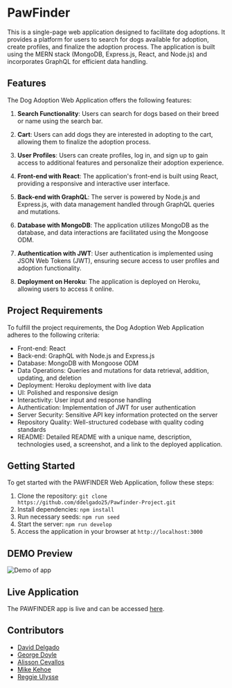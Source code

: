 # PawFinder

This is a single-page web application designed to facilitate dog adoptions. It provides a platform for users to search for dogs available for adoption, create profiles, and finalize the adoption process. The application is built using the MERN stack (MongoDB, Express.js, React, and Node.js) and incorporates GraphQL for efficient data handling.

## Features

The Dog Adoption Web Application offers the following features:

1. **Search Functionality**: Users can search for dogs based on their breed or name using the search bar.

2. **Cart**: Users can add dogs they are interested in adopting to the cart, allowing them to finalize the adoption process.

3. **User Profiles**: Users can create profiles, log in, and sign up to gain access to additional features and personalize their adoption experience.

4. **Front-end with React**: The application's front-end is built using React, providing a responsive and interactive user interface.

5. **Back-end with GraphQL**: The server is powered by Node.js and Express.js, with data management handled through GraphQL queries and mutations.

6. **Database with MongoDB**: The application utilizes MongoDB as the database, and data interactions are facilitated using the Mongoose ODM.

7. **Authentication with JWT**: User authentication is implemented using JSON Web Tokens (JWT), ensuring secure access to user profiles and adoption functionality.

8. **Deployment on Heroku**: The application is deployed on Heroku, allowing users to access it online.

## Project Requirements

To fulfill the project requirements, the Dog Adoption Web Application adheres to the following criteria:

- Front-end: React
- Back-end: GraphQL with Node.js and Express.js
- Database: MongoDB with Mongoose ODM
- Data Operations: Queries and mutations for data retrieval, addition, updating, and deletion
- Deployment: Heroku deployment with live data
- UI: Polished and responsive design
- Interactivity: User input and response handling
- Authentication: Implementation of JWT for user authentication
- Server Security: Sensitive API key information protected on the server
- Repository Quality: Well-structured codebase with quality coding standards
- README: Detailed README with a unique name, description, technologies used, a screenshot, and a link to the deployed application.

## Getting Started

To get started with the PAWFINDER Web Application, follow these steps:

1. Clone the repository: `git clone https://github.com/ddelgado25/Pawfinder-Project.git`
2. Install dependencies: `npm install`
3. Run necessary seeds: `npm run seed`
4. Start the server: `npm run develop`
5. Access the application in your browser at `http://localhost:3000`

## DEMO Preview

![Demo of app](/client/src/images/Pawfinder-Demo.gif)

## Live Application

The PAWFINDER app is live and can be accessed [here](https://your-app-url.com).

## Contributors

- [David Delgado](https://github.com/ddelgado25)
- [George Doyle](https://github.com/GeorgeDoyle1175)
- [Alisson Cevallos](https://github.com/alissonpceva)
- [Mike Kehoe](https://github.com/mpk2996)
- [Reggie Ulysse](https://github.com/rulysse11)

